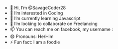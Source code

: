 - 👋 Hi, I’m @SavageCoder28
- 👀 I’m interested in Coding
- 🌱 I’m currently learning Javascript
- 💞️ I’m looking to collaborate on Freelancing
- 📫 You can reach me on facebook, my username : 
- 😄 Pronouns: He/Him
- ⚡ Fun fact: I am a foodie

<!---
SavageCoder28/SavageCoder28 is a ✨ special ✨ repository because its `README.md` (this file) appears on your GitHub profile.
You can click the Preview link to take a look at your changes.
--->
